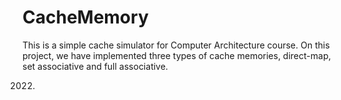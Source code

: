 # CacheMemory
This is a simple cache simulator for Computer Architecture course. On this project, we have implemented three types of cache memories, direct-map, set associative and full associative.

2022.

